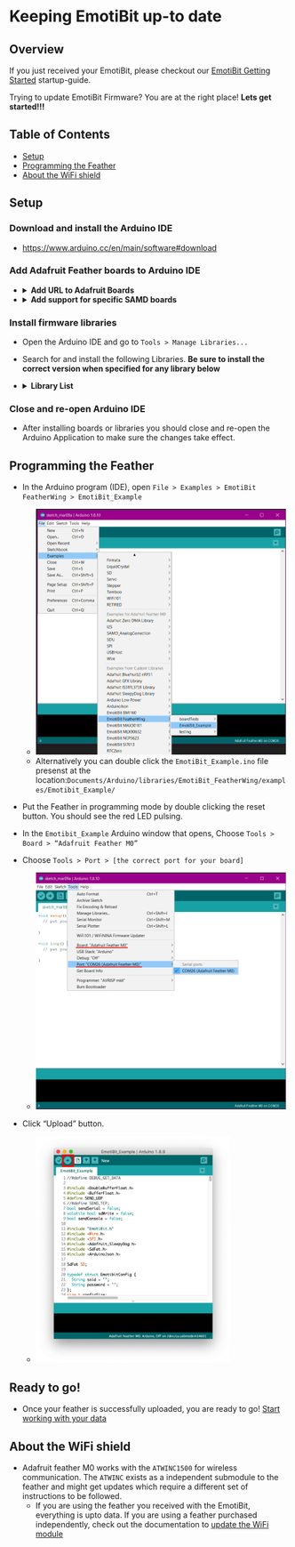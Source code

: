 # Keeping EmotiBit up-to date

## Overview
If you just received your EmotiBit, please checkout our [EmotiBit Getting Started](./Getting_Started.md) startup-guide.

Trying to update EmotiBit Firmware? You are at the right place! **Lets get started!!!**

## Table of Contents
- [Setup](#setup)
- [Programming the Feather](#programming-the-feather)
- [About the WiFi shield](#About-the-WiFi-shield)
## Setup
### Download and install the Arduino IDE
  - https://www.arduino.cc/en/main/software#download
### Add Adafruit Feather boards to Arduino IDE
  - <details>
    <summary><b>Add URL to Adafruit Boards</b></summary>
    <br>
    
    - `File > Preferences > [Settings Tab]`
    - Copy-Paste the following link into `Additional Board Manager URLs:` 
      - https://adafruit.github.io/arduino-board-index/package_adafruit_index.json
    - [*[See Adafruit's page if you'd like instructions with images]*](https://learn.adafruit.com/adafruit-feather-m0-wifi-atwinc1500/setup)
    </details>
    
  - <details>
    <summary><b>Add support for specific SAMD boards</b></summary>
    <br>
    
    - `Tools > Board: [...] > Boards Manager...`
    - Search for `SAMD`
      - Install `Arduino SAMD Boards (32-bits ARM Cortex-M0+)` *by Arduino*
      - Install `Adafruit SAMD Boards` *by Adafruit* _**(use version 1.5.1)**_
    - [*[See Adafruit's page if you'd like instructions with images]*](https://learn.adafruit.com/adafruit-feather-m0-wifi-atwinc1500/using-with-arduino-ide)
      - If you're on Windows 7  or 8, the above link also has driver installation instructions (note, however, that EmotiBit software is not officially supported on Windows versions prior to Windows 10)
    </details>
    
### Install firmware libraries
  - Open the Arduino IDE and go to `Tools > Manage Libraries...`
  - Search for and install the following Libraries. **Be sure to install the correct version when specified for any library below**
  - <details>
    <summary><b>Library List</b></summary>
    <br>
    
    - WiFi101 *by Arduino*
    - SdFat *by Bill Greiman*
    - ArduinoJson _**(version 5.13.5, not v6.x.x)**_
    - Arduino Low Power
    - RTCZero
    - EmotiBit BMI160
    - EmotiBit FeatherWing
    - EmotiBit MAX30101
    - EmotiBit MLX90632
    - EmotiBit NCP5632
    - EmotiBit SI7013
    - EmotiBit XPlat Utils
    </details>
    
### Close and re-open Arduino IDE
  - After installing boards or libraries you should close and re-open the Arduino Application to make sure the changes take effect.

## Programming the Feather
- In the Arduino program (IDE), open `File > Examples > EmotiBit FeatherWing > EmotiBit_Example`
  - <img src="./assets/arduino-choose_emotibit_example.png" width="450">
  - Alternatively you can double click the `EmotiBit_Example.ino` file presenst at the location:`Documents/Arduino/libraries/EmotiBit_FeatherWing/examples/Emotibit_Example/` 
- Put the Feather in programming mode by double clicking the reset button. You should see the red LED pulsing.
- In the `Emotibit_Example` Arduino window that opens, Choose `Tools > Board > “Adafruit Feather M0”`
- Choose `Tools > Port > [the correct port for your board]`
  - <img src="./assets/arduino-uploading_FW.png" width="450">

- Click “Upload” button.
  - <img src="./assets/Arduino_upload_button.png" width="350">

## Ready to go!
- Once your feather is successfully uploaded, you are ready to go! [Start working with your data](./Working_with_emotibit_data.md/#Real-Time-Streaming)

## About the WiFi shield
- Adafruit feather M0 works with the `ATWINC1500` for wireless communication. The `ATWINC` exists as a independent submodule to the feather
and might get updates which require a different set of instructions to be followed. 
  - If you are using the feather you received with the EmotiBit, everything is upto data. If you are using 
  a feather purchased independently, check out the documentation to [update the WiFi module](./Contributing_to_emotibit_community/Learn_more_about_emotibit.md/#Update-Feather-WiFi-chip-firmware)  


[comment]: <> (Add links to images below)

[arduino_chooseExample]: ./assets/arduino-choose_emotibit_example.png
[arduino_choosePort]: ./assets/arduino-uploading_FW.png
[arduino_upload_button]: ./assets/Arduino_upload_button.png
